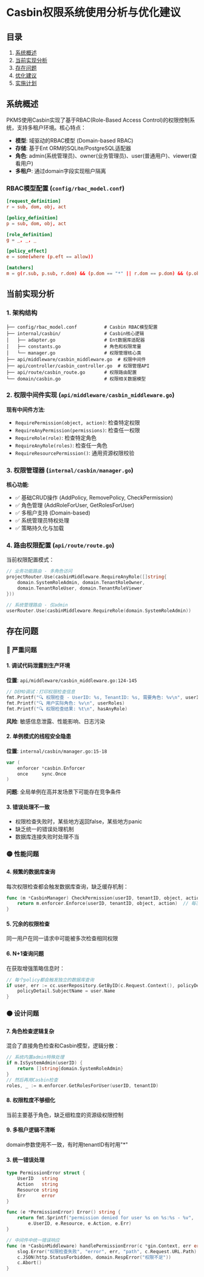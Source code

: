 # Casbin权限系统使用分析与优化建议

## 目录
1. [系统概述](#系统概述)
2. [当前实现分析](#当前实现分析)
3. [存在问题](#存在问题)
4. [优化建议](#优化建议)
5. [实施计划](#实施计划)

## 系统概述

PKMS使用Casbin实现了基于RBAC(Role-Based Access Control)的权限控制系统，支持多租户环境。核心特点：
- **模型**: 域驱动的RBAC模型 (Domain-based RBAC)
- **存储**: 基于Ent ORM的SQLite/PostgreSQL适配器
- **角色**: admin(系统管理员)、owner(业务管理员)、user(普通用户)、viewer(查看用户)
- **多租户**: 通过domain字段实现租户隔离

### RBAC模型配置 (`config/rbac_model.conf`)
```conf
[request_definition]
r = sub, dom, obj, act

[policy_definition]
p = sub, dom, obj, act

[role_definition]
g = _, _, _

[policy_effect]
e = some(where (p.eft == allow))

[matchers]
m = g(r.sub, p.sub, r.dom) && (p.dom == "*" || r.dom == p.dom) && (p.obj == "*" || r.obj == p.obj) && (p.act == "*" || r.act == p.act)
```

## 当前实现分析

### 1. 架构结构
```
├── config/rbac_model.conf          # Casbin RBAC模型配置
├── internal/casbin/                # Casbin核心逻辑
│   ├── adapter.go                  # Ent数据库适配器
│   ├── constants.go                # 角色和权限常量
│   └── manager.go                  # 权限管理核心类
├── api/middleware/casbin_middleware.go  # 权限中间件
├── api/controller/casbin_controller.go  # 权限管理API
├── api/route/casbin_route.go       # 权限路由配置
└── domain/casbin.go                # 权限相关数据模型
```

### 2. 权限中间件实现 (`api/middleware/casbin_middleware.go`)

**现有中间件方法**:
- `RequirePermission(object, action)`: 检查特定权限
- `RequireAnyPermission(permissions)`: 检查任一权限  
- `RequireRole(role)`: 检查特定角色
- `RequireAnyRole(roles)`: 检查任一角色
- `RequireResourcePermission()`: 通用资源权限校验

### 3. 权限管理器 (`internal/casbin/manager.go`)

**核心功能**:
- ✅ 基础CRUD操作 (AddPolicy, RemovePolicy, CheckPermission)
- ✅ 角色管理 (AddRoleForUser, GetRolesForUser)
- ✅ 多租户支持 (Domain-based)
- ✅ 系统管理员特权处理
- ✅ 策略持久化与加载

### 4. 路由权限配置 (`api/route/route.go`)

当前权限配置模式：
```go
// 业务功能路由 - 多角色访问
projectRouter.Use(casbinMiddleware.RequireAnyRole([]string{
    domain.SystemRoleAdmin, domain.TenantRoleOwner, 
    domain.TenantRoleUser, domain.TenantRoleViewer
}))

// 系统管理路由 - 仅admin
userRouter.Use(casbinMiddleware.RequireRole(domain.SystemRoleAdmin))
```

## 存在问题

### 🔴 严重问题

#### 1. **调试代码泄露到生产环境**
**位置**: `api/middleware/casbin_middleware.go:124-145`
```go
// DEMO调试：打印权限检查信息
fmt.Printf("🔍 权限检查 - UserID: %s, TenantID: %s, 需要角色: %v\n", userID, tenantID, roles)
fmt.Printf("🔍 用户实际角色: %v\n", userRoles) 
fmt.Printf("🔍 权限检查结果: %t\n", hasAnyRole)
```
**风险**: 敏感信息泄露、性能影响、日志污染

#### 2. **单例模式的线程安全隐患**
**位置**: `internal/casbin/manager.go:15-18`
```go
var (
    enforcer *casbin.Enforcer
    once     sync.Once
)
```
**问题**: 全局单例在高并发场景下可能存在竞争条件

#### 3. **错误处理不一致**
- 权限检查失败时，某些地方返回false，某些地方panic
- 缺乏统一的错误处理机制
- 数据库连接失败时处理不当

### 🟡 性能问题

#### 4. **频繁的数据库查询**
每次权限检查都会触发数据库查询，缺乏缓存机制：
```go
func (m *CasbinManager) CheckPermission(userID, tenantID, object, action string) (bool, error) {
    return m.enforcer.Enforce(userID, tenantID, object, action)  // 每次查DB
}
```

#### 5. **冗余的权限检查**
同一用户在同一请求中可能被多次检查相同权限

#### 6. **N+1查询问题**
在获取增强策略信息时：
```go
// 每个policy都会触发独立的数据库查询
if user, err := cc.userRepository.GetByID(c.Request.Context(), policyDetail.Subject); err == nil {
    policyDetail.SubjectName = user.Name
}
```

### 🟠 设计问题  

#### 7. **角色检查逻辑复杂**
混合了直接角色检查和Casbin模型，逻辑分散：
```go
// 系统内置admin特殊处理
if m.IsSystemAdmin(userID) {
    return []string{domain.SystemRoleAdmin}
}
// 然后再用Casbin检查
roles, _ := m.enforcer.GetRolesForUser(userID, tenantID)
```

#### 8. **权限粒度不够细化**
当前主要基于角色，缺乏细粒度的资源级权限控制

#### 9. **多租户逻辑不清晰**
domain参数使用不一致，有时用tenantID有时用"*"

#### 3. **统一错误处理**
```go
type PermissionError struct {
    UserID   string
    Action   string
    Resource string
    Err      error
}

func (e *PermissionError) Error() string {
    return fmt.Sprintf("permission denied for user %s on %s:%s - %v", 
        e.UserID, e.Resource, e.Action, e.Err)
}

// 中间件中统一错误响应
func (m *CasbinMiddleware) handlePermissionError(c *gin.Context, err error) {
    slog.Error("权限检查失败", "error", err, "path", c.Request.URL.Path)
    c.JSON(http.StatusForbidden, domain.RespError("权限不足"))
    c.Abort()
}
```